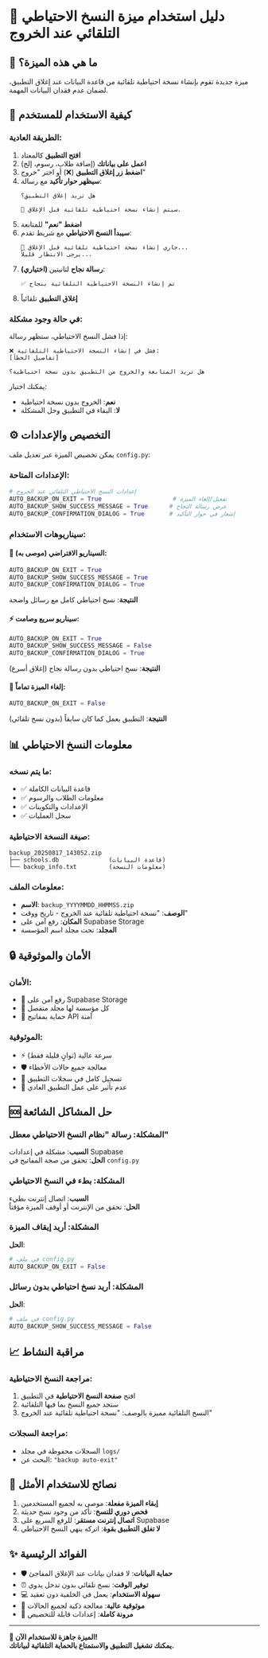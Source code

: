 # 🔄 دليل استخدام ميزة النسخ الاحتياطي التلقائي عند الخروج

## 🎯 ما هي هذه الميزة؟

ميزة جديدة تقوم بإنشاء نسخة احتياطية تلقائية من قاعدة البيانات عند إغلاق التطبيق، لضمان عدم فقدان البيانات المهمة.

## 📱 كيفية الاستخدام للمستخدم

### الطريقة العادية:
1. **افتح التطبيق** كالمعتاد
2. **اعمل على بياناتك** (إضافة طلاب، رسوم، إلخ)
3. **اضغط زر إغلاق التطبيق** (❌) أو اختر "خروج"
4. **سيظهر حوار تأكيد** مع رسالة:
   ```
   هل تريد إغلاق التطبيق؟
   
   🔄 سيتم إنشاء نسخة احتياطية تلقائية قبل الإغلاق.
   ```
5. **اضغط "نعم"** للمتابعة
6. **سيبدأ النسخ الاحتياطي** مع شريط تقدم:
   ```
   🔄 جاري إنشاء نسخة احتياطية تلقائية قبل الإغلاق...
   يرجى الانتظار قليلاً...
   ```
7. **(اختياري) رسالة نجاح** لثانيتين:
   ```
   ✅ تم إنشاء النسخة الاحتياطية التلقائية بنجاح
   ```
8. **إغلاق التطبيق** تلقائياً

### في حالة وجود مشكلة:
إذا فشل النسخ الاحتياطي، ستظهر رسالة:
```
❌ فشل في إنشاء النسخة الاحتياطية التلقائية:
[تفاصيل الخطأ]

هل تريد المتابعة والخروج من التطبيق بدون نسخة احتياطية؟
```

يمكنك اختيار:
- **نعم**: الخروج بدون نسخة احتياطية
- **لا**: البقاء في التطبيق وحل المشكلة

## ⚙️ التخصيص والإعدادات

يمكن تخصيص الميزة عبر تعديل ملف `config.py`:

### الإعدادات المتاحة:

```python
# إعدادات النسخ الاحتياطي التلقائي عند الخروج
AUTO_BACKUP_ON_EXIT = True                    # تفعيل/إلغاء الميزة
AUTO_BACKUP_SHOW_SUCCESS_MESSAGE = True      # عرض رسالة النجاح
AUTO_BACKUP_CONFIRMATION_DIALOG = True       # إشعار في حوار التأكيد
```

### سيناريوهات الاستخدام:

#### 🔄 السيناريو الافتراضي (موصى به):
```python
AUTO_BACKUP_ON_EXIT = True
AUTO_BACKUP_SHOW_SUCCESS_MESSAGE = True
AUTO_BACKUP_CONFIRMATION_DIALOG = True
```
**النتيجة**: نسخ احتياطي كامل مع رسائل واضحة

#### ⚡ سيناريو سريع وصامت:
```python
AUTO_BACKUP_ON_EXIT = True
AUTO_BACKUP_SHOW_SUCCESS_MESSAGE = False
AUTO_BACKUP_CONFIRMATION_DIALOG = True
```
**النتيجة**: نسخ احتياطي بدون رسالة نجاح (إغلاق أسرع)

#### 🚫 إلغاء الميزة تماماً:
```python
AUTO_BACKUP_ON_EXIT = False
```
**النتيجة**: التطبيق يعمل كما كان سابقاً (بدون نسخ تلقائي)

## 📊 معلومات النسخ الاحتياطي

### ما يتم نسخه:
- ✅ قاعدة البيانات الكاملة
- ✅ معلومات الطلاب والرسوم
- ✅ الإعدادات والتكوينات
- ✅ سجل العمليات

### صيغة النسخة الاحتياطية:
```
backup_20250817_143052.zip
├── schools.db              (قاعدة البيانات)
└── backup_info.txt         (معلومات النسخة)
```

### معلومات الملف:
- **الاسم**: `backup_YYYYMMDD_HHMMSS.zip`
- **الوصف**: "نسخة احتياطية تلقائية عند الخروج - تاريخ ووقت"
- **المكان**: رفع آمن على Supabase Storage
- **المجلد**: تحت مجلد اسم المؤسسة

## 🔒 الأمان والموثوقية

### الأمان:
- 🔐 رفع آمن على Supabase Storage
- 🏢 كل مؤسسة لها مجلد منفصل
- 🔑 حماية بمفاتيح API آمنة

### الموثوقية:
- ⚡ سرعة عالية (ثوانٍ قليلة فقط)
- 🛡️ معالجة جميع حالات الأخطاء
- 📝 تسجيل كامل في سجلات التطبيق
- 🔄 عدم تأثير على عمل التطبيق العادي

## 🆘 حل المشاكل الشائعة

### المشكلة: رسالة "نظام النسخ الاحتياطي معطل"
**السبب**: مشكلة في إعدادات Supabase  
**الحل**: تحقق من صحة المفاتيح في `config.py`

### المشكلة: بطء في النسخ الاحتياطي
**السبب**: اتصال إنترنت بطيء  
**الحل**: تحقق من الإنترنت أو أوقف الميزة مؤقتاً

### المشكلة: أريد إيقاف الميزة
**الحل**: 
```python
# في ملف config.py
AUTO_BACKUP_ON_EXIT = False
```

### المشكلة: أريد نسخ احتياطي بدون رسائل
**الحل**:
```python
# في ملف config.py
AUTO_BACKUP_SHOW_SUCCESS_MESSAGE = False
```

## 📈 مراقبة النشاط

### مراجعة النسخ الاحتياطية:
1. افتح **صفحة النسخ الاحتياطية** في التطبيق
2. ستجد جميع النسخ بما فيها التلقائية
3. النسخ التلقائية مميزة بالوصف: "نسخة احتياطية تلقائية عند الخروج"

### مراجعة السجلات:
- السجلات محفوظة في مجلد `logs/`
- البحث عن: `"backup auto-exit"`

## 🎯 نصائح للاستخدام الأمثل

1. **إبقاء الميزة مفعلة**: موصى به لجميع المستخدمين
2. **فحص دوري للنسخ**: تأكد من وجود نسخ حديثة
3. **اتصال إنترنت مستقر**: للرفع السريع على Supabase
4. **لا تغلق التطبيق بقوة**: اتركه ينهي النسخ الاحتياطي

## ✨ الفوائد الرئيسية

- 🛡️ **حماية البيانات**: لا فقدان بيانات عند الإغلاق المفاجئ
- ⏰ **توفير الوقت**: نسخ تلقائي بدون تدخل يدوي
- 💻 **سهولة الاستخدام**: يعمل في الخلفية دون تعقيد
- 🎯 **موثوقية عالية**: معالجة ذكية لجميع الحالات
- 🔧 **مرونة كاملة**: إعدادات قابلة للتخصيص

---

**🎉 الميزة جاهزة للاستخدام الآن!**  
**يمكنك تشغيل التطبيق والاستمتاع بالحماية التلقائية لبياناتك.**

